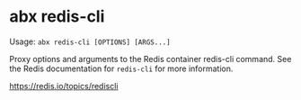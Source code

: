 # abx redis-cli

Usage: `abx redis-cli [OPTIONS] [ARGS...]`

Proxy options and arguments to the Redis container redis-cli command. See the
Redis documentation for `redis-cli` for more information.

https://redis.io/topics/rediscli
